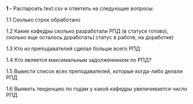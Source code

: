 **1 -** Распарсить text.csv и ответить на следующие вопросы:

1.1 Сколько строк обработано

1.2 Какие кафедры сколько разработали РПД (в статусе готово), сколько еще осталось доработать( статус в работе, на доработке)

1.3 Кто из преподавателей сделал больше всего РПД

1.4 Кто является максимальным задолженником по РПД?

1.5 Вывести список всех преподавателей, которые когда-либо делали РПД

1.6 Выявить тенденцию по годам у какой кафедры увеличивается число РПД

